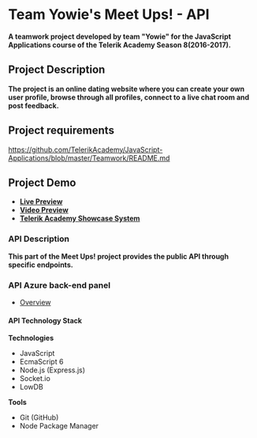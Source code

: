 # Team Yowie's Meet Ups! - API
**A teamwork project developed by team "Yowie" for the JavaScript Applications course of the Telerik Academy Season 8(2016-2017).**

## Project Description
 **The project is an online dating website where you can create your own user profile, browse through all profiles, connect to a live chat room and post feedback.**
 
## Project requirements
https://github.com/TelerikAcademy/JavaScript-Applications/blob/master/Teamwork/README.md

## Project Demo
- [**Live Preview**](http://cdn.rawgit.com/TeamYowie/MeetUps-WebApp/master/app/#)
- [**Video Preview**](https://youtu.be/Bzu__NpdhiM)
- [**Telerik Academy Showcase System**](http://best.telerikacademy.com/projects/645/Team-Yowie-s-Meet-Ups)
 
### API Description
 **This part of the Meet Ups! project provides the public API through specific endpoints.**
 
### API Azure back-end panel
- [Overview](http://res.cloudinary.com/teamyowie/image/upload/v1494425936/azure_hwnrze.png)

#### API Technology Stack
**Technologies**
* JavaScript
* EcmaScript 6
* Node.js (Express.js)
* Socket.io
* LowDB

**Tools**
* Git (GitHub)
* Node Package Manager
